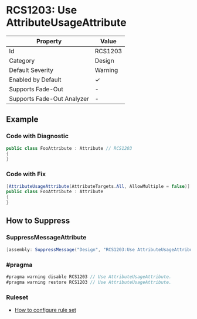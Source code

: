 # RCS1203: Use AttributeUsageAttribute

| Property                    | Value    |
| --------------------------- | -------- |
| Id                          | RCS1203  |
| Category                    | Design   |
| Default Severity            | Warning  |
| Enabled by Default          | &#x2713; |
| Supports Fade\-Out          | -        |
| Supports Fade\-Out Analyzer | -        |

## Example

### Code with Diagnostic

```csharp
public class FooAttribute : Attribute // RCS1203
{
}
```

### Code with Fix

```csharp
[AttributeUsageAttribute(AttributeTargets.All, AllowMultiple = false)]
public class FooAttribute : Attribute
{
}
```

## How to Suppress

### SuppressMessageAttribute

```csharp
[assembly: SuppressMessage("Design", "RCS1203:Use AttributeUsageAttribute.", Justification = "<Pending>")]
```

### \#pragma

```csharp
#pragma warning disable RCS1203 // Use AttributeUsageAttribute.
#pragma warning restore RCS1203 // Use AttributeUsageAttribute.
```

### Ruleset

* [How to configure rule set](../HowToConfigureAnalyzers.md)
